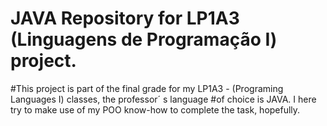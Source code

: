 # JAVA Repository for LP1A3 (Linguagens de Programação I) project.

#This project is part of the final grade for my LP1A3 - (Programing Languages I) classes, the professor´ s language
#of choice is JAVA. I here try to make use of my POO know-how to complete the task, hopefully.

